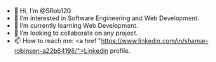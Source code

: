 - 👋 Hi, I’m @SRob120
- 👀 I’m interested in Software Engineering and Web Development.
- 🌱 I’m currently learning Web Development.
- 💞️ I’m looking to collaborate on any project.
- 📫 How to reach me: <a href "https://www.linkedin.com/in/shamar-robinson-a22b84198/">Linkedin profile</a>.

<!---
SRob120/SRob120 is a ✨ special ✨ repository because its `README.md` (this file) appears on your GitHub profile.
You can click the Preview link to take a look at your changes.
--->
